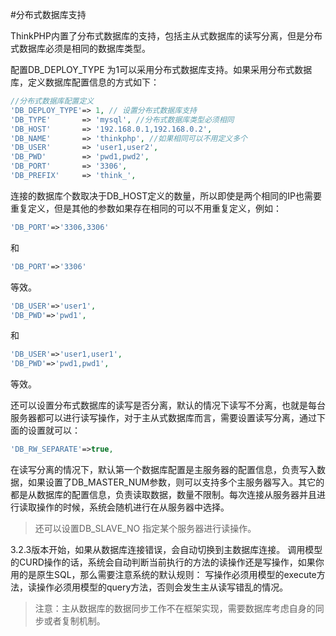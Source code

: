 #分布式数据库支持

ThinkPHP内置了分布式数据库的支持，包括主从式数据库的读写分离，但是分布式数据库必须是相同的数据库类型。

配置DB_DEPLOY_TYPE 为1可以采用分布式数据库支持。如果采用分布式数据库，定义数据库配置信息的方式如下：

```php
//分布式数据库配置定义
'DB_DEPLOY_TYPE'=> 1, // 设置分布式数据库支持
'DB_TYPE'       => 'mysql', //分布式数据库类型必须相同
'DB_HOST'       => '192.168.0.1,192.168.0.2',
'DB_NAME'       => 'thinkphp', //如果相同可以不用定义多个
'DB_USER'       => 'user1,user2',
'DB_PWD'        => 'pwd1,pwd2',
'DB_PORT'       => '3306',
'DB_PREFIX'     => 'think_',
```
连接的数据库个数取决于DB_HOST定义的数量，所以即使是两个相同的IP也需要重复定义，但是其他的参数如果存在相同的可以不用重复定义，例如：

```php
'DB_PORT'=>'3306,3306'
```
和
```php
'DB_PORT'=>'3306'
```
等效。
```php
'DB_USER'=>'user1', 
'DB_PWD'=>'pwd1', 
```
和
```php
'DB_USER'=>'user1,user1', 
'DB_PWD'=>'pwd1,pwd1',
```
等效。

还可以设置分布式数据库的读写是否分离，默认的情况下读写不分离，也就是每台服务器都可以进行读写操作，对于主从式数据库而言，需要设置读写分离，通过下面的设置就可以：
```php
'DB_RW_SEPARATE'=>true,
```
在读写分离的情况下，默认第一个数据库配置是主服务器的配置信息，负责写入数据，如果设置了DB_MASTER_NUM参数，则可以支持多个主服务器写入。其它的都是从数据库的配置信息，负责读取数据，数量不限制。每次连接从服务器并且进行读取操作的时候，系统会随机进行在从服务器中选择。

>还可以设置DB_SLAVE_NO 指定某个服务器进行读操作。

3.2.3版本开始，如果从数据库连接错误，会自动切换到主数据库连接。
调用模型的CURD操作的话，系统会自动判断当前执行的方法的读操作还是写操作，如果你用的是原生SQL，那么需要注意系统的默认规则： 写操作必须用模型的execute方法，读操作必须用模型的query方法，否则会发生主从读写错乱的情况。

>注意：主从数据库的数据同步工作不在框架实现，需要数据库考虑自身的同步或者复制机制。